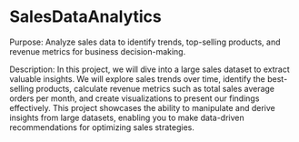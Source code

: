 # SalesDataAnalytics

 Purpose: Analyze sales data to identify trends, top-selling products, and revenue metrics for business decision-making.

Description: In this project, we will dive into a large sales dataset to extract valuable insights. We will explore sales trends over time, identify the best-selling products, calculate revenue metrics such as total sales average orders per month, and create visualizations to present our findings effectively. This project showcases the ability to manipulate and derive insights from large datasets, enabling you to make data-driven recommendations for optimizing sales strategies.

